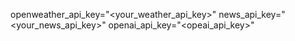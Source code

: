 openweather_api_key="<your_weather_api_key>"
news_api_key="<your_news_api_key>"
openai_api_key="<opeai_api_key>"
